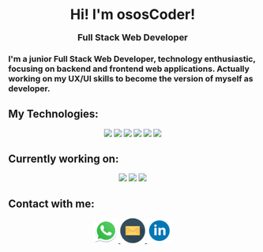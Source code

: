 <h1 align='center'>Hi! I'm ososCoder!</h1>
<p align='center'><font size='4'><strong>Full Stack Web Developer</strong></font></p>

<h3>I'm a junior Full Stack Web Developer, technology enthusiastic, focusing on backend and frontend web applications. Actually working on my UX/UI skills to become the version of myself as developer.</h3>

<h2><strong>My Technologies:</strong></h2>

<p align='center'>
<img src="https://cdn.jsdelivr.net/gh/devicons/devicon/icons/html5/html5-original.svg" width='50'/>
<img src="https://cdn.jsdelivr.net/gh/devicons/devicon/icons/css3/css3-original.svg" width='50'/>
<img src="https://cdn.jsdelivr.net/gh/devicons/devicon/icons/javascript/javascript-original.svg" width='50'/>
<img src="https://cdn.jsdelivr.net/gh/devicons/devicon/icons/nodejs/nodejs-original.svg" width='50'/>
<img src="https://cdn.jsdelivr.net/gh/devicons/devicon/icons/mysql/mysql-original.svg" width='50'/>
<img src="https://cdn.jsdelivr.net/gh/devicons/devicon/icons/react/react-original.svg" width='50'/>
</p>

<h2><strong>Currently working on:</strong></h2>

<p align='center'>
<img src="https://cdn.jsdelivr.net/gh/devicons/devicon/icons/typescript/typescript-original.svg" width='50'/>
<img src="https://cdn.jsdelivr.net/gh/devicons/devicon/icons/tailwindcss/tailwindcss-plain.svg" width='50'/>
<img src="https://cdn.jsdelivr.net/gh/devicons/devicon/icons/figma/figma-original.svg" width='50'/>
</p>

<h2><strong>Contact with me:</strong></h2>

<p align='center'>
<a href='https://wa.link/rif9rh' target="_blank">
<img src='./img/whatsapp.svg' width='50'/>
</a>
<a href="mailto:oscar.ousinde@gmail.com" target="_blank">
<img src="./img/email.svg" width='50' />
</a>
<a href='https://www.linkedin.com/in/oscar-ousinde/' target="_blank">
<img src='./img/linkedin.svg' width='50'/>
</a>
</p>
